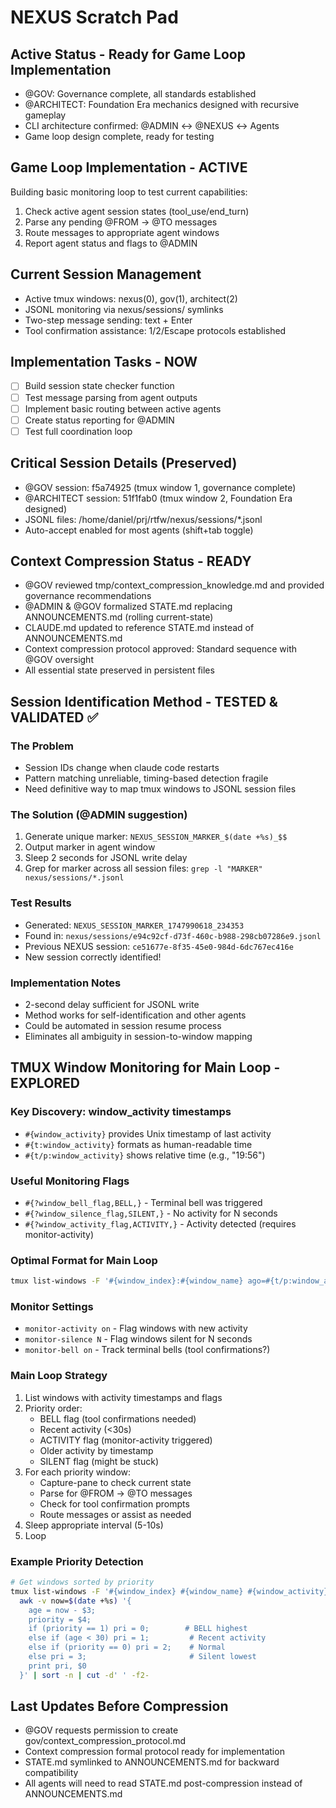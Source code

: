 # NEXUS Scratch Pad

## Active Status - Ready for Game Loop Implementation
- @GOV: Governance complete, all standards established
- @ARCHITECT: Foundation Era mechanics designed with recursive gameplay
- CLI architecture confirmed: @ADMIN ↔ @NEXUS ↔ Agents
- Game loop design complete, ready for testing

## Game Loop Implementation - ACTIVE
Building basic monitoring loop to test current capabilities:
1. Check active agent session states (tool_use/end_turn)
2. Parse any pending @FROM → @TO messages  
3. Route messages to appropriate agent windows
4. Report agent status and flags to @ADMIN

## Current Session Management
- Active tmux windows: nexus(0), gov(1), architect(2)
- JSONL monitoring via nexus/sessions/ symlinks
- Two-step message sending: text + Enter
- Tool confirmation assistance: 1/2/Escape protocols established

## Implementation Tasks - NOW
- [ ] Build session state checker function
- [ ] Test message parsing from agent outputs  
- [ ] Implement basic routing between active agents
- [ ] Create status reporting for @ADMIN
- [ ] Test full coordination loop

## Critical Session Details (Preserved)
- @GOV session: f5a74925 (tmux window 1, governance complete)
- @ARCHITECT session: 51f1fab0 (tmux window 2, Foundation Era designed)  
- JSONL files: /home/daniel/prj/rtfw/nexus/sessions/*.jsonl
- Auto-accept enabled for most agents (shift+tab toggle)

## Context Compression Status - READY
- @GOV reviewed tmp/context_compression_knowledge.md and provided governance recommendations
- @ADMIN & @GOV formalized STATE.md replacing ANNOUNCEMENTS.md (rolling current-state)
- CLAUDE.md updated to reference STATE.md instead of ANNOUNCEMENTS.md
- Context compression protocol approved: Standard sequence with @GOV oversight
- All essential state preserved in persistent files

## Session Identification Method - TESTED & VALIDATED ✅

### The Problem
- Session IDs change when claude code restarts
- Pattern matching unreliable, timing-based detection fragile
- Need definitive way to map tmux windows to JSONL session files

### The Solution (@ADMIN suggestion)
1. Generate unique marker: `NEXUS_SESSION_MARKER_$(date +%s)_$$`
2. Output marker in agent window
3. Sleep 2 seconds for JSONL write delay
4. Grep for marker across all session files: `grep -l "MARKER" nexus/sessions/*.jsonl`

### Test Results
- Generated: `NEXUS_SESSION_MARKER_1747990618_234353`
- Found in: `nexus/sessions/e94c92cf-d73f-460c-b988-298cb07286e9.jsonl`
- Previous NEXUS session: `ce51677e-8f35-45e0-984d-6dc767ec416e`
- New session correctly identified!

### Implementation Notes
- 2-second delay sufficient for JSONL write
- Method works for self-identification and other agents
- Could be automated in session resume process
- Eliminates all ambiguity in session-to-window mapping

## TMUX Window Monitoring for Main Loop - EXPLORED

### Key Discovery: window_activity timestamps
- `#{window_activity}` provides Unix timestamp of last activity
- `#{t:window_activity}` formats as human-readable time
- `#{t/p:window_activity}` shows relative time (e.g., "19:56")

### Useful Monitoring Flags
- `#{?window_bell_flag,BELL,}` - Terminal bell was triggered
- `#{?window_silence_flag,SILENT,}` - No activity for N seconds
- `#{?window_activity_flag,ACTIVITY,}` - Activity detected (requires monitor-activity)

### Optimal Format for Main Loop
```bash
tmux list-windows -F '#{window_index}:#{window_name} ago=#{t/p:window_activity} #{?window_bell_flag,BELL,} #{?window_silence_flag,SILENT,} #{?window_activity_flag,ACTIVITY,}'
```

### Monitor Settings
- `monitor-activity on` - Flag windows with new activity
- `monitor-silence N` - Flag windows silent for N seconds
- `monitor-bell on` - Track terminal bells (tool confirmations?)

### Main Loop Strategy
1. List windows with activity timestamps and flags
2. Priority order:
   - BELL flag (tool confirmations needed)
   - Recent activity (<30s)
   - ACTIVITY flag (monitor-activity triggered)
   - Older activity by timestamp
   - SILENT flag (might be stuck)
3. For each priority window:
   - Capture-pane to check current state
   - Parse for @FROM → @TO messages
   - Check for tool confirmation prompts
   - Route messages or assist as needed
4. Sleep appropriate interval (5-10s)
5. Loop

### Example Priority Detection
```bash
# Get windows sorted by priority
tmux list-windows -F '#{window_index} #{window_name} #{window_activity} #{?window_bell_flag,1,0}#{?window_silence_flag,2,0}' | \
  awk -v now=$(date +%s) '{
    age = now - $3;
    priority = $4;
    if (priority == 1) pri = 0;        # BELL highest
    else if (age < 30) pri = 1;         # Recent activity  
    else if (priority == 0) pri = 2;    # Normal
    else pri = 3;                       # Silent lowest
    print pri, $0
  }' | sort -n | cut -d' ' -f2-
```

## Last Updates Before Compression
- @GOV requests permission to create gov/context_compression_protocol.md
- Context compression formal protocol ready for implementation
- STATE.md symlinked to ANNOUNCEMENTS.md for backward compatibility
- All agents will need to read STATE.md post-compression instead of ANNOUNCEMENTS.md